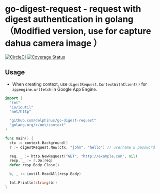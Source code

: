 # go-digest-request - request with digest authentication in golang （Modified version, use for capture dahua camera image ）

[![CircleCI](https://circleci.com/gh/delphinus/go-digest-request.svg?style=svg)](https://circleci.com/gh/delphinus/go-digest-request)
[![Coverage Status](https://coveralls.io/repos/github/delphinus/go-digest-request/badge.svg?branch=master)](https://coveralls.io/github/delphinus/go-digest-request?branch=master)

## Usage

* When creating context, use `digestRequest.ContextWithClient()` for `appengine.urlfetch` in Google App Engine.

```go
import (
  "fmt"
  "io/ioutil"
  "net/http"

  "github.com/delphinus/go-digest-request"
  "golang.org/x/net/context"
)

func main() {
  ctx := context.Background()
  r := digestRequest.New(ctx, "john", "hello") // username & password

  req, _ := http.NewRequest("GET", "http://example.com", nil)
  resp, _ := r.Do(req)
  defer resp.Body.Close()

  b, _ := ioutil.ReadAll(resp.Body)

  fmt.Println(string(b))
}
```
